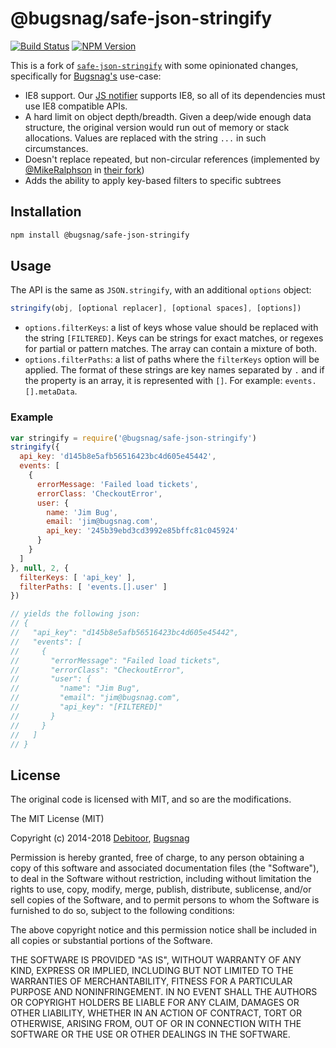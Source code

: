 # @bugsnag/safe-json-stringify
[![Build Status](https://travis-ci.org/bugsnag/safe-json-stringify.svg?branch=master)](https://travis-ci.org/bugsnag/safe-json-stringify)
[![NPM Version](https://img.shields.io/npm/v/@bugsnag/safe-json-stringify.svg)](https://www.npmjs.com/package/@bugsnag/safe-json-stringify)

This is a fork of [`safe-json-stringify`](https://github.com/debitoor/safe-json-stringify) with some opinionated changes, specifically for [Bugsnag's](https://bugsnag.com) use-case:

- IE8 support. Our [JS notifier](https://github.com/bugsnag/bugsnag-js) supports IE8, so all of its dependencies must use IE8 compatible APIs.
- A hard limit on object depth/breadth. Given a deep/wide enough data structure, the original version would run out of memory or stack allocations. Values are replaced with the string `...` in such circumstances.
- Doesn't replace repeated, but non-circular references (implemented by [@MikeRalphson](https://github.com/MikeRalphson) in [their fork](https://github.com/MikeRalphson/safe-json-stringify/tree/circular))
- Adds the ability to apply key-based filters to specific subtrees

## Installation

```sh
npm install @bugsnag/safe-json-stringify
```

## Usage

The API is the same as `JSON.stringify`, with an additional `options` object:

```js
stringify(obj, [optional replacer], [optional spaces], [options])
```

- `options.filterKeys`: a list of keys whose value should be replaced with the string `[FILTERED]`. Keys can be strings for exact matches, or regexes for partial or pattern matches. The array can contain a mixture of both.
- `options.filterPaths`: a list of paths where the `filterKeys` option will be applied. The format of these strings are key names separated by `.` and if the property is an array, it is represented with `[]`. For example: `events.[].metaData`.

### Example

```js
var stringify = require('@bugsnag/safe-json-stringify')
stringify({
  api_key: 'd145b8e5afb56516423bc4d605e45442',
  events: [
    {
      errorMessage: 'Failed load tickets',
      errorClass: 'CheckoutError',
      user: {
        name: 'Jim Bug',
        email: 'jim@bugsnag.com',
        api_key: '245b39ebd3cd3992e85bffc81c045924'
      }
    }
  ]
}, null, 2, {
  filterKeys: [ 'api_key' ],
  filterPaths: [ 'events.[].user' ]
})

// yields the following json:
// {
//   "api_key": "d145b8e5afb56516423bc4d605e45442",
//   "events": [
//     {
//       "errorMessage": "Failed load tickets",
//       "errorClass": "CheckoutError",
//       "user": {
//         "name": "Jim Bug",
//         "email": "jim@bugsnag.com",
//         "api_key": "[FILTERED]"
//       }
//     }
//   ]
// }
```


## License

The original code is licensed with MIT, and so are the modifications.

The MIT License (MIT)

Copyright (c) 2014-2018 [Debitoor](https://debitoor.com/), [Bugsnag](https://bugsnag.com/)

Permission is hereby granted, free of charge, to any person obtaining a copy of this software and associated documentation files (the "Software"), to deal in the Software without restriction, including without limitation the rights to use, copy, modify, merge, publish, distribute, sublicense, and/or sell copies of the Software, and to permit persons to whom the Software is furnished to do so, subject to the following conditions:

The above copyright notice and this permission notice shall be included in all copies or substantial portions of the Software.

THE SOFTWARE IS PROVIDED "AS IS", WITHOUT WARRANTY OF ANY KIND, EXPRESS OR IMPLIED, INCLUDING BUT NOT LIMITED TO THE WARRANTIES OF MERCHANTABILITY, FITNESS FOR A PARTICULAR PURPOSE AND NONINFRINGEMENT. IN NO EVENT SHALL THE AUTHORS OR COPYRIGHT HOLDERS BE LIABLE FOR ANY CLAIM, DAMAGES OR OTHER LIABILITY, WHETHER IN AN ACTION OF CONTRACT, TORT OR OTHERWISE, ARISING FROM, OUT OF OR IN CONNECTION WITH THE SOFTWARE OR THE USE OR OTHER DEALINGS IN THE SOFTWARE.
